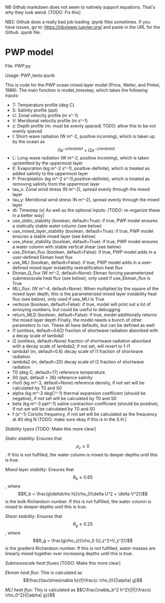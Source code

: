 NB Github markdown does not seem to natively support equations. That's why they look weird. \[TODO: Fix this\]

NB2: Github does a really bad job loading .ipynb files sometimes. If you have issues, go to: https://nbviewer.jupyter.org/ and paste in the URL for the Github .ipynb file.

# PWP model

File: PWP.py

Usage: PWP_tests.ipynb

This is code for the PWP ocean mixed layer model (Price, Weller, and Pinkel, 1986). The main function is model_timestep, which takes the following inputs:
* T: Temperature profile (deg C)
* S: Salinity profile (ppt)
* U: Zonal velocity profile (m s^-1)
* V: Meridional velocity profile (m s^-1)
* z: Depth profile (m; must be evenly spaced) TODO: allow this to be not evenly spaced
* I: Short-wave radiation (W m^-2, positive incoming), which is taken up by the ocean as $$I1 e^{-z/lambda1} + I2 e^{-z/lambda2}$$
* L: Long-wave radiation (W m^-2, positive incoming), which is taken up/emitted by the uppermost layer
* E: Evaporation (kg m^-2 s^-1), positive-definite), which is treated as added salinity to the uppermost layer
* P: Precipitation (kg m^-2 s^-1),positive-definite), which is treated as removing salinity from the uppermost layer
* tau_x: Zonal wind stress (N m^-2), spread evenly through the mixed layer
* tau_y: Meridional wind stress (N m^-2), spread evenly through the mixed layer
* dt: Timestep (s)
As well as the optional inputs: \[TODO: re-organize these in a better way\]
* use_static_stability (boolean, default=True): if true, PWP model ensures a statically stable water column (see below)
* use_mixed_layer_stability (boolean, default=True): if true, PWP model ensures a stable mixed layer (see below)
* use_shear_stability (boolean, default=True): if true, PWP model ensures a water column with stable vertical shear (see below)
* use_Ekman_flux (boolean, default=False): if true, PWP model adds in a user-defined Ekman heat flux
* use_MLI (boolean, default=False): if true, PWP model adds in a user-defined mixed layer instability restratification heat flux
* Ekman_Q_flux (W m^-2, default=None): Ekman forcing parameterized submesoscale heat flux (see below), only used if use_Ekman_flux is True
* MLI_flux: (W m^-4, default=None): When multiplied by the square of the mixed layer depth, this is the parameterized mixed layer instability heat flux (see below), only used if use_MLI is True
* verbose (boolean, default=False): if true, model will print out a lot of annoying numbers, but could be useful to debugging
* return_MLD (boolean, default=False): if true, model additionally returns the mixed layer depth
Finally, the model needs a bunch of other parameters to run. These all have defaults, but can be defined as well:
* I1 (unitless, default=0.62) fraction of shortwave radiation absorbed with a decay scale of lambda1
* I2 (unitless, default=None) fraction of shortwave radiation absorbed with a decay scale of lambda2; if not set, will revert to 1-I1
* lambda1 (m, default=0.6) decay scale of I1 fraction of shortwave radiation
* lambda2 (m, default=20) decay scale of I2 fraction of shortwave radiation
* T0 (deg C, default=17) reference temperature
* S0 (ppt, default = 36) reference salinity
* rho0 (kg m^-3, default=None) reference density, if not set will be calculated by T0 and S0
* alpha (kg m^-3 degC^-1) thermal expansion coefficent (should be negative), if not set will be calculated by T0 and S0
* beta (kg m^-3 ppt^-1) saline contraction coefficient (should be positive), if not set will be calculated by T0 and S0
* f (s^-1) Coriolis frequency, if not set will be calculated as the frequency at 40 deg N \TODO: make sure okay if this is in the S.H.\]

_Stability types_ \[TODO: Make this more clear\]

*Static stability*: Ensures that $$\rho_z \geq 0$$. If this is not fulfilled, the water column is mixed to deeper depths until this is true.

*Mixed layer stability*: Ensures that $$R_b \geq 0.65$$, where $$R_b = \frac{g\delta\rho h}{\rho_0(\delta U^2 + \delta V^2)}$$ is the bulk Richardson number. If this is not fulfilled, the water column is mixed to deeper depths until this is true.

*Shear stability*: Ensures that $$R_g \geq 0.25$$, where $$R_g = \frac{g\rho_z}{\rho_0 (U_z^2+V_z^2)}$$ is the gradient Richardson number. If this is not fulfilled, water masses are linearly mixed together over increasing depths until this is true.

_Submesoscale heat fluxes_ \[TODO: Make this more clear\]

*Ekman heat flux*: Thie is calculated as $$\frac{\tau\times\nabla b}{f}\frac{c \rho_0}{|\alpha| g}$$

*MLI heat flux*: This is calculated as $$C\frac{\nabla_b^2 h^2}{|f|}\frac{c \rho_0^2}{|\alpha| g}}$$
